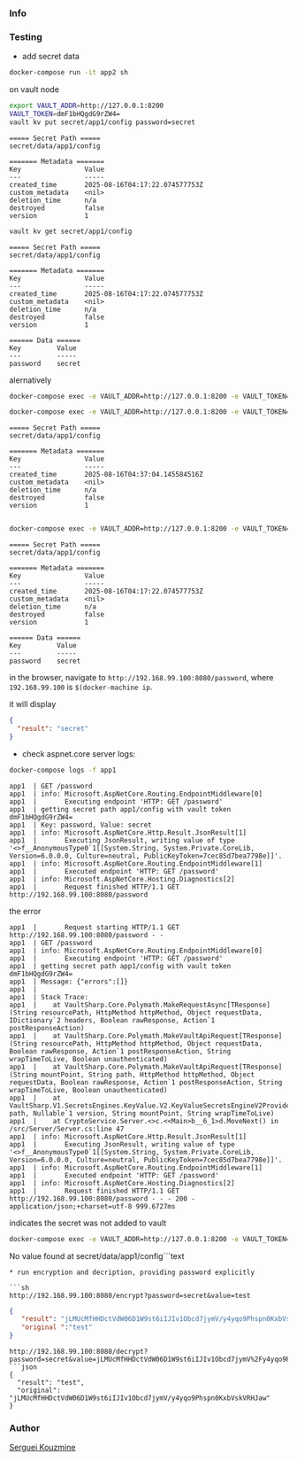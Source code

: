 ### Info

### Testing

* add secret data

```sh
docker-compose run -it app2 sh
```
on vault node
```sh
export VAULT_ADDR=http://127.0.0.1:8200
VAULT_TOKEN=dmF1bHQgdG9rZW4=
vault kv put secret/app1/config password=secret
```
```text
===== Secret Path =====
secret/data/app1/config

======= Metadata =======
Key                Value
---                -----
created_time       2025-08-16T04:17:22.074577753Z
custom_metadata    <nil>
deletion_time      n/a
destroyed          false
version            1
```
```sh
vault kv get secret/app1/config
```
```text
===== Secret Path =====
secret/data/app1/config

======= Metadata =======
Key                Value
---                -----
created_time       2025-08-16T04:17:22.074577753Z
custom_metadata    <nil>
deletion_time      n/a
destroyed          false
version            1

====== Data ======
Key         Value
---         -----
password    secret
```
alernatively
```sh
docker-compose exec -e VAULT_ADDR=http://127.0.0.1:8200 -e VAULT_TOKEN=dmF1bHQgdG9rZW4=  -it app2 vault kv destroy -versions=1 secret/app1/config
```
```sh
docker-compose exec -e VAULT_ADDR=http://127.0.0.1:8200 -e VAULT_TOKEN=dmF1bHQgdG9rZW4=  -it app2 vault kv put secret/app1/config password=secret
```
```text
===== Secret Path =====
secret/data/app1/config

======= Metadata =======
Key                Value
---                -----
created_time       2025-08-16T04:37:04.145584516Z
custom_metadata    <nil>
deletion_time      n/a
destroyed          false
version            1


```

```sh
docker-compose exec -e VAULT_ADDR=http://127.0.0.1:8200 -e VAULT_TOKEN=dmF1bHQgdG9rZW4= -it app2 vault kv get secret/app1/config
```
```text
===== Secret Path =====
secret/data/app1/config

======= Metadata =======
Key                Value
---                -----
created_time       2025-08-16T04:17:22.074577753Z
custom_metadata    <nil>
deletion_time      n/a
destroyed          false
version            1

====== Data ======
Key         Value
---         -----
password    secret
```
in the browser, navigate to `http://192.168.99.100:8080/password`,  where `192.168.99.100` is `$(docker-machine ip`.

it will display
```json
{
  "result": "secret"
}
```
*  check aspnet.core server logs:
```sh
docker-compose logs -f app1
```
```text
app1  | GET /password
app1  | info: Microsoft.AspNetCore.Routing.EndpointMiddleware[0]
app1  |       Executing endpoint 'HTTP: GET /password'
app1  | getting secret path app1/config with vault token dmF1bHQgdG9rZW4=
app1  | Key: password, Value: secret
app1  | info: Microsoft.AspNetCore.Http.Result.JsonResult[1]
app1  |       Executing JsonResult, writing value of type '<>f__AnonymousType0`1[[System.String, System.Private.CoreLib, Version=6.0.0.0, Culture=neutral, PublicKeyToken=7cec85d7bea7798e]]'.
app1  | info: Microsoft.AspNetCore.Routing.EndpointMiddleware[1]
app1  |       Executed endpoint 'HTTP: GET /password'
app1  | info: Microsoft.AspNetCore.Hosting.Diagnostics[2]
app1  |       Request finished HTTP/1.1 GET http://192.168.99.100:8080/password
```

the error
```text
app1  |       Request starting HTTP/1.1 GET http://192.168.99.100:8080/password - -
app1  | GET /password
app1  | info: Microsoft.AspNetCore.Routing.EndpointMiddleware[0]
app1  |       Executing endpoint 'HTTP: GET /password'
app1  | getting secret path app1/config with vault token dmF1bHQgdG9rZW4=
app1  | Message: {"errors":[]}
app1  |
app1  | Stack Trace:
app1  |    at VaultSharp.Core.Polymath.MakeRequestAsync[TResponse](String resourcePath, HttpMethod httpMethod, Object requestData, IDictionary`2 headers, Boolean rawResponse, Action`1 postResponseAction)
app1  |    at VaultSharp.Core.Polymath.MakeVaultApiRequest[TResponse](String resourcePath, HttpMethod httpMethod, Object requestData, Boolean rawResponse, Action`1 postResponseAction, String wrapTimeToLive, Boolean unauthenticated)
app1  |    at VaultSharp.Core.Polymath.MakeVaultApiRequest[TResponse](String mountPoint, String path, HttpMethod httpMethod, Object requestData, Boolean rawResponse, Action`1 postResponseAction, String wrapTimeToLive, Boolean unauthenticated)
app1  |    at VaultSharp.V1.SecretsEngines.KeyValue.V2.KeyValueSecretsEngineV2Provider.ReadSecretAsync(String path, Nullable`1 version, String mountPoint, String wrapTimeToLive)
app1  |    at CryptoService.Server.<>c.<<Main>b__6_1>d.MoveNext() in /src/Server/Server.cs:line 47
app1  | info: Microsoft.AspNetCore.Http.Result.JsonResult[1]
app1  |       Executing JsonResult, writing value of type '<>f__AnonymousType0`1[[System.String, System.Private.CoreLib, Version=6.0.0.0, Culture=neutral, PublicKeyToken=7cec85d7bea7798e]]'.
app1  | info: Microsoft.AspNetCore.Routing.EndpointMiddleware[1]
app1  |       Executed endpoint 'HTTP: GET /password'
app1  | info: Microsoft.AspNetCore.Hosting.Diagnostics[2]
app1  |       Request finished HTTP/1.1 GET http://192.168.99.100:8080/password - - - 200 - application/json;+charset=utf-8 999.6727ms

```
indicates the secret was not added to vault
```sh
docker-compose exec -e VAULT_ADDR=http://127.0.0.1:8200 -e VAULT_TOKEN=dmF1bHQgdG9rZW4=  -it app2 vault kv  get secret/app1/config

```
No value found at secret/data/app1/config```text
```
* run encryption and decription, providing password explicitly

```sh
http://192.168.99.100:8080/encrypt?password=secret&value=test
```
```json
{ 
   "result": "jLMUcMfHHDctVdW06D1W9st6iIJIv1Obcd7jymV/y4yqo9Phspn0KxbVskVRHJaw",
   "original ":"test"
}
```
```
http://192.168.99.100:8080/decrypt?password=secret&value=jLMUcMfHHDctVdW06D1W9st6iIJIv1Obcd7jymV%2Fy4yqo9Phspn0KxbVskVRHJaw
```json
{
  "result": "test",
  "original": "jLMUcMfHHDctVdW06D1W9st6iIJIv1Obcd7jymV/y4yqo9Phspn0KxbVskVRHJaw"
}

```

### Author
[Serguei Kouzmine](kouzmine_serguei@yahoo.com)
